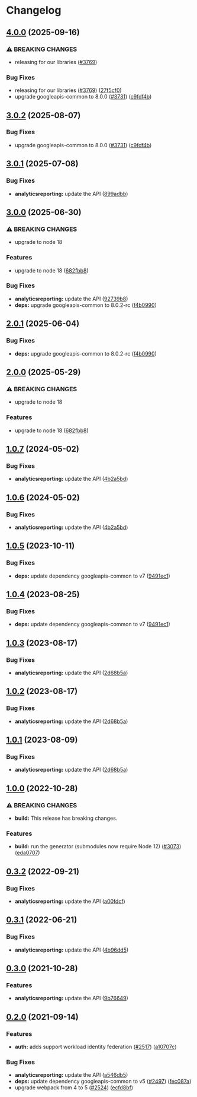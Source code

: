 # Changelog

## [4.0.0](https://github.com/googleapis/google-api-nodejs-client/compare/analyticsreporting-v3.0.1...analyticsreporting-v4.0.0) (2025-09-16)


### ⚠ BREAKING CHANGES

* releasing for our libraries ([#3769](https://github.com/googleapis/google-api-nodejs-client/issues/3769))

### Bug Fixes

* releasing for our libraries ([#3769](https://github.com/googleapis/google-api-nodejs-client/issues/3769)) ([27f5cf0](https://github.com/googleapis/google-api-nodejs-client/commit/27f5cf0a0190a5e8e8bf970f7a7cf77c409f093e))
* upgrade googleapis-common to 8.0.0  ([#3731](https://github.com/googleapis/google-api-nodejs-client/issues/3731)) ([c9fdf4b](https://github.com/googleapis/google-api-nodejs-client/commit/c9fdf4b34d6c9bcf608eee35dd281d4680be9797))

## [3.0.2](https://github.com/googleapis/google-api-nodejs-client/compare/analyticsreporting-v3.0.1...analyticsreporting-v3.0.2) (2025-08-07)


### Bug Fixes

* upgrade googleapis-common to 8.0.0  ([#3731](https://github.com/googleapis/google-api-nodejs-client/issues/3731)) ([c9fdf4b](https://github.com/googleapis/google-api-nodejs-client/commit/c9fdf4b34d6c9bcf608eee35dd281d4680be9797))

## [3.0.1](https://github.com/googleapis/google-api-nodejs-client/compare/analyticsreporting-v3.0.0...analyticsreporting-v3.0.1) (2025-07-08)


### Bug Fixes

* **analyticsreporting:** update the API ([899adbb](https://github.com/googleapis/google-api-nodejs-client/commit/899adbb0377b24ee6fec5786fe61518594fdf51a))

## [3.0.0](https://github.com/googleapis/google-api-nodejs-client/compare/analyticsreporting-v2.0.1...analyticsreporting-v3.0.0) (2025-06-30)


### ⚠ BREAKING CHANGES

* upgrade to node 18

### Features

* upgrade to node 18 ([682fbb8](https://github.com/googleapis/google-api-nodejs-client/commit/682fbb869189ae92b3e9a194d37d0548af0c1f92))


### Bug Fixes

* **analyticsreporting:** update the API ([92739b8](https://github.com/googleapis/google-api-nodejs-client/commit/92739b86612bd7d08a73a0624358169c1df0f65b))
* **deps:** upgrade googleapis-common to 8.0.2-rc ([f4b0990](https://github.com/googleapis/google-api-nodejs-client/commit/f4b099071040cfbcfe4a2e7d487d45ee93b369e0))

## [2.0.1](https://github.com/googleapis/google-api-nodejs-client/compare/analyticsreporting-v2.0.0...analyticsreporting-v2.0.1) (2025-06-04)


### Bug Fixes

* **deps:** upgrade googleapis-common to 8.0.2-rc ([f4b0990](https://github.com/googleapis/google-api-nodejs-client/commit/f4b099071040cfbcfe4a2e7d487d45ee93b369e0))

## [2.0.0](https://github.com/googleapis/google-api-nodejs-client/compare/analyticsreporting-v1.0.7...analyticsreporting-v2.0.0) (2025-05-29)


### ⚠ BREAKING CHANGES

* upgrade to node 18

### Features

* upgrade to node 18 ([682fbb8](https://github.com/googleapis/google-api-nodejs-client/commit/682fbb869189ae92b3e9a194d37d0548af0c1f92))

## [1.0.7](https://github.com/googleapis/google-api-nodejs-client/compare/analyticsreporting-v1.0.6...analyticsreporting-v1.0.7) (2024-05-02)


### Bug Fixes

* **analyticsreporting:** update the API ([4b2a5bd](https://github.com/googleapis/google-api-nodejs-client/commit/4b2a5bdaf8aca2a581fec1e7ee1f534eb9867dca))

## [1.0.6](https://github.com/googleapis/google-api-nodejs-client/compare/analyticsreporting-v1.0.5...analyticsreporting-v1.0.6) (2024-05-02)


### Bug Fixes

* **analyticsreporting:** update the API ([4b2a5bd](https://github.com/googleapis/google-api-nodejs-client/commit/4b2a5bdaf8aca2a581fec1e7ee1f534eb9867dca))

## [1.0.5](https://github.com/googleapis/google-api-nodejs-client/compare/analyticsreporting-v1.0.4...analyticsreporting-v1.0.5) (2023-10-11)


### Bug Fixes

* **deps:** update dependency googleapis-common to v7 ([9491ec1](https://github.com/googleapis/google-api-nodejs-client/commit/9491ec1cdc3c413e7d73edcfcd59cf5c28a7c855))

## [1.0.4](https://github.com/googleapis/google-api-nodejs-client/compare/analyticsreporting-v1.0.3...analyticsreporting-v1.0.4) (2023-08-25)


### Bug Fixes

* **deps:** update dependency googleapis-common to v7 ([9491ec1](https://github.com/googleapis/google-api-nodejs-client/commit/9491ec1cdc3c413e7d73edcfcd59cf5c28a7c855))

## [1.0.3](https://github.com/googleapis/google-api-nodejs-client/compare/analyticsreporting-v1.0.2...analyticsreporting-v1.0.3) (2023-08-17)


### Bug Fixes

* **analyticsreporting:** update the API ([2d68b5a](https://github.com/googleapis/google-api-nodejs-client/commit/2d68b5aa545a0f9be4fe2a14b2fff9d8e6440ede))

## [1.0.2](https://github.com/googleapis/google-api-nodejs-client/compare/analyticsreporting-v1.0.1...analyticsreporting-v1.0.2) (2023-08-17)


### Bug Fixes

* **analyticsreporting:** update the API ([2d68b5a](https://github.com/googleapis/google-api-nodejs-client/commit/2d68b5aa545a0f9be4fe2a14b2fff9d8e6440ede))

## [1.0.1](https://github.com/googleapis/google-api-nodejs-client/compare/analyticsreporting-v1.0.0...analyticsreporting-v1.0.1) (2023-08-09)


### Bug Fixes

* **analyticsreporting:** update the API ([2d68b5a](https://github.com/googleapis/google-api-nodejs-client/commit/2d68b5aa545a0f9be4fe2a14b2fff9d8e6440ede))

## [1.0.0](https://github.com/googleapis/google-api-nodejs-client/compare/analyticsreporting-v0.3.2...analyticsreporting-v1.0.0) (2022-10-28)


### ⚠ BREAKING CHANGES

* **build:** This release has breaking changes.

### Features

* **build:** run the generator (submodules now require Node 12) ([#3073](https://github.com/googleapis/google-api-nodejs-client/issues/3073)) ([eda0707](https://github.com/googleapis/google-api-nodejs-client/commit/eda07079dadab46a80b6f9ede618f4f43030169e))

## [0.3.2](https://github.com/googleapis/google-api-nodejs-client/compare/analyticsreporting-v0.3.1...analyticsreporting-v0.3.2) (2022-09-21)


### Bug Fixes

* **analyticsreporting:** update the API ([a00fdcf](https://github.com/googleapis/google-api-nodejs-client/commit/a00fdcf7dddedd856596606b0a708a4e5e962532))

## [0.3.1](https://github.com/googleapis/google-api-nodejs-client/compare/analyticsreporting-v0.3.0...analyticsreporting-v0.3.1) (2022-06-21)


### Bug Fixes

* **analyticsreporting:** update the API ([4b96dd5](https://github.com/googleapis/google-api-nodejs-client/commit/4b96dd54d70a06a597d1817bac0a16452f9c7488))

## [0.3.0](https://www.github.com/googleapis/google-api-nodejs-client/compare/analyticsreporting-v0.2.0...analyticsreporting-v0.3.0) (2021-10-28)


### Features

* **analyticsreporting:** update the API ([9b76649](https://www.github.com/googleapis/google-api-nodejs-client/commit/9b76649ab0c937479f7597004f55f9779e20f1fa))

## [0.2.0](https://www.github.com/googleapis/google-api-nodejs-client/compare/analyticsreporting-v0.1.0...analyticsreporting-v0.2.0) (2021-09-14)


### Features

* **auth:** adds support workload identity federation ([#2517](https://www.github.com/googleapis/google-api-nodejs-client/issues/2517)) ([a10707c](https://www.github.com/googleapis/google-api-nodejs-client/commit/a10707c477759e7c9ef6360a2fe800856fb600c1))


### Bug Fixes

* **analyticsreporting:** update the API ([a546db5](https://www.github.com/googleapis/google-api-nodejs-client/commit/a546db592ae418496ae0c2099b5a0a97266a611f))
* **deps:** update dependency googleapis-common to v5 ([#2497](https://www.github.com/googleapis/google-api-nodejs-client/issues/2497)) ([fec087a](https://www.github.com/googleapis/google-api-nodejs-client/commit/fec087abcf3d994dd41c3ffa0a0c12b1f9f09dae))
* upgrade webpack from 4 to 5  ([#2524](https://www.github.com/googleapis/google-api-nodejs-client/issues/2524)) ([ecfd8bf](https://www.github.com/googleapis/google-api-nodejs-client/commit/ecfd8bfcd06e1beabff7ec9a8c4000222379eb8d))

